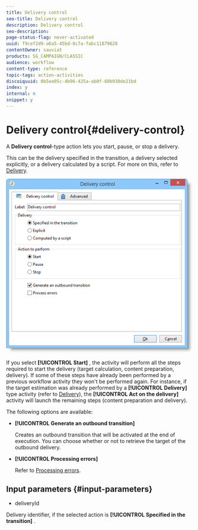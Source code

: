 ```yaml
---
title: Delivery control
seo-title: Delivery control
description: Delivery control
seo-description: 
page-status-flag: never-activated
uuid: f9cef2d9-a6a5-45bd-8c7a-fabc11879628
contentOwner: sauviat
products: SG_CAMPAIGN/CLASSIC
audience: workflow
content-type: reference
topic-tags: action-activities
discoiquuid: 0b5ee05c-4b96-425a-ab0f-60b930de21bd
index: y
internal: n
snippet: y
---
```


# Delivery control{#delivery-control}

A **Delivery control**-type action lets you start, pause, or stop a delivery.

This can be the delivery specified in the transition, a delivery selected explicitly, or a delivery calculated by a script. For more on this, refer to [Delivery](https://helpx.adobe.com/campaign/standard/workflow/using/delivery.html).

![](assets/edit_diffusion_act.png)

If you select **[!UICONTROL Start]** , the activity will perform all the steps required to start the delivery (target calculation, content preparation, delivery). If some of these steps have already been performed by a previous workflow activity they won't be performed again. For instance, if the target estimation was already performed by a **[!UICONTROL Delivery]** type activity (refer to [Delivery](https://helpx.adobe.com/campaign/standard/workflow/using/delivery.html)), the **[!UICONTROL Act on the delivery]** activity will launch the remaining steps (content preparation and delivery).

The following options are available:

* **[!UICONTROL Generate an outbound transition]**

  Creates an outbound transition that will be activated at the end of execution. You can choose whether or not to retrieve the target of the outbound delivery.

* **[!UICONTROL Processing errors]**

  Refer to [Processing errors](https://helpx.adobe.com/campaign/standard/workflow/using/executing-a-workflow.html#processing-errors).

## Input parameters {#input-parameters}

* deliveryId

Delivery identifier, if the selected action is **[!UICONTROL Specified in the transition]** .
